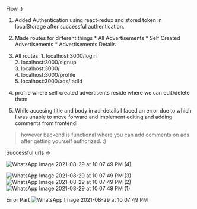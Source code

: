 Flow :)

1.	Added Authentication using react-redux and stored token in localStorage after successful authentication.
		
		
2. 	Made routes for different things
		* 	All Advertisements
		*	  Self Created Advertisements
		* 	Advertisements Details
		
3.	All routes:
		1. localhost:3000/login			                        
		2. localhost:3000/signup			              
		3. localhost:3000/					                        
		4. localhost:3000/profile			                    
		5. localhost:3000/ads/:adId		

4. profile where self created advertisents reside where we can edit/delete them
	
5. 	While accesing title and body in ad-details I faced an error due to which I was unable to move forward and 
	implement editing and adding comments from frontend!
  >however backend is functional where you can add comments on ads after getting yourself authorized. :)
  
  Successful urls ->
  
  ![WhatsApp Image 2021-08-29 at 10 07 49 PM (4)](https://user-images.githubusercontent.com/54207145/131257949-76054081-74b4-4cbd-87b7-f860e00b1da1.jpeg)

![WhatsApp Image 2021-08-29 at 10 07 49 PM (3)](https://user-images.githubusercontent.com/54207145/131257960-b92c2d0c-cab8-4062-be4e-487c82fa0bbb.jpeg)
![WhatsApp Image 2021-08-29 at 10 07 49 PM (2)](https://user-images.githubusercontent.com/54207145/131257964-88ce400e-552e-474e-9264-d6aa2ec4fd00.jpeg)
![WhatsApp Image 2021-08-29 at 10 07 49 PM (1)](https://user-images.githubusercontent.com/54207145/131257971-cd398d43-fdaf-4220-b3b9-0a44017f53ac.jpeg)


Error Part
![WhatsApp Image 2021-08-29 at 10 07 49 PM](https://user-images.githubusercontent.com/54207145/131257986-3fc2130a-98ed-40f6-b46a-fd82e7f4b9ff.jpeg)

  
  
  
